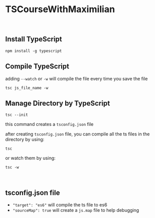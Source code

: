 # TSCourseWithMaximilian

<br>

## Install TypeScript

```
npm install -g typescript
```

## Compile TypeScript

adding `--watch` or `-w` will compile the file every time you save the file
```
tsc js_file_name -w
```

## Manage Directory by TypeScript
```
tsc --init  
```
this command creates a `tsconfig.json` file

after creating `tsconfig.json` file, you can compile all the ts files in the directory by using:
```
tsc
```
or watch them by using:
```
tsc -w
```
<br>

## tsconfig.json file

* `"target": "es6"` will compile the ts file to es6
* `"sourceMap": true` will create a `js.map` file to help debugging